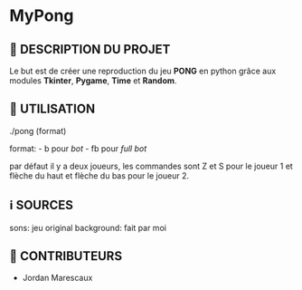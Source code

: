#         MyPong

## 🧭 DESCRIPTION DU PROJET

Le but est de créer une reproduction du jeu **PONG** en python grâce aux modules **Tkinter**, **Pygame**, **Time** et **Random**.


## 🚀 UTILISATION

./pong (format)

format: - b pour *bot*
        - fb pour *full bot*

par défaut il y a deux joueurs, les commandes sont Z et S pour le joueur 1 et flèche du haut et flèche du bas pour le joueur 2.

## ℹ️ SOURCES

sons: jeu original
background: fait par moi

## 👥 CONTRIBUTEURS

- Jordan Marescaux 